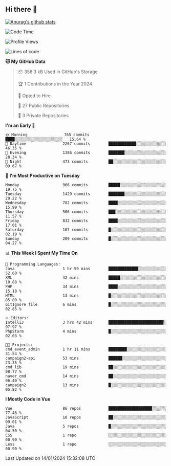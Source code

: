 ## Hi there 👋

[![Anurag's github stats](https://github-readme-stats.vercel.app/api?username=Songwonseok)](https://github.com/anuraghazra/github-readme-stats)



<!--START_SECTION:waka-->
![Code Time](http://img.shields.io/badge/Code%20Time-2%2C635%20hrs%2036%20mins-blue)

![Profile Views](http://img.shields.io/badge/Profile%20Views-2-blue)

![Lines of code](https://img.shields.io/badge/From%20Hello%20World%20I%27ve%20Written-34.8%20million%20lines%20of%20code-blue)

**🐱 My GitHub Data** 

> 📦 358.3 kB Used in GitHub's Storage 
 > 
> 🏆 1 Contributions in the Year 2024
 > 
> 💼 Opted to Hire
 > 
> 📜 27 Public Repositories 
 > 
> 🔑 3 Private Repositories 
 > 
**I'm an Early 🐤** 

```text
🌞 Morning                765 commits         ████░░░░░░░░░░░░░░░░░░░░░   15.64 % 
🌆 Daytime                2267 commits        ████████████░░░░░░░░░░░░░   46.35 % 
🌃 Evening                1386 commits        ███████░░░░░░░░░░░░░░░░░░   28.34 % 
🌙 Night                  473 commits         ██░░░░░░░░░░░░░░░░░░░░░░░   09.67 % 
```
📅 **I'm Most Productive on Tuesday** 

```text
Monday                   966 commits         █████░░░░░░░░░░░░░░░░░░░░   19.75 % 
Tuesday                  1429 commits        ███████░░░░░░░░░░░░░░░░░░   29.22 % 
Wednesday                782 commits         ████░░░░░░░░░░░░░░░░░░░░░   15.99 % 
Thursday                 566 commits         ███░░░░░░░░░░░░░░░░░░░░░░   11.57 % 
Friday                   832 commits         ████░░░░░░░░░░░░░░░░░░░░░   17.01 % 
Saturday                 107 commits         █░░░░░░░░░░░░░░░░░░░░░░░░   02.19 % 
Sunday                   209 commits         █░░░░░░░░░░░░░░░░░░░░░░░░   04.27 % 
```


📊 **This Week I Spent My Time On** 

```text
💬 Programming Languages: 
Java                     1 hr 59 mins        █████████████░░░░░░░░░░░░   52.60 % 
XML                      42 mins             █████░░░░░░░░░░░░░░░░░░░░   18.88 % 
PHP                      34 mins             ████░░░░░░░░░░░░░░░░░░░░░   15.18 % 
HTML                     13 mins             █░░░░░░░░░░░░░░░░░░░░░░░░   05.80 % 
GitIgnore file           6 mins              █░░░░░░░░░░░░░░░░░░░░░░░░   02.85 % 

🔥 Editors: 
IntelliJ                 3 hrs 42 mins       ████████████████████████░   97.97 % 
PhpStorm                 4 mins              █░░░░░░░░░░░░░░░░░░░░░░░░   02.03 % 

🐱‍💻 Projects: 
cmd_event_admin          1 hr 11 mins        ████████░░░░░░░░░░░░░░░░░   31.54 % 
campaign2-api            53 mins             ██████░░░░░░░░░░░░░░░░░░░   23.35 % 
cmd_lib                  19 mins             ██░░░░░░░░░░░░░░░░░░░░░░░   08.77 % 
naver_cmd                14 mins             ██░░░░░░░░░░░░░░░░░░░░░░░   06.40 % 
campaign2                13 mins             █░░░░░░░░░░░░░░░░░░░░░░░░   05.82 % 
```

**I Mostly Code in Vue** 

```text
Vue                      86 repos            ███████████████████░░░░░░   77.48 % 
JavaScript               10 repos            ██░░░░░░░░░░░░░░░░░░░░░░░   09.01 % 
Java                     5 repos             █░░░░░░░░░░░░░░░░░░░░░░░░   04.50 % 
CSS                      1 repo              ░░░░░░░░░░░░░░░░░░░░░░░░░   00.90 % 
Less                     1 repo              ░░░░░░░░░░░░░░░░░░░░░░░░░   00.90 % 
```




 Last Updated on 14/01/2024 15:32:08 UTC
<!--END_SECTION:waka-->
